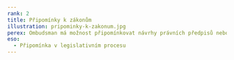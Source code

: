 ```yaml
---
rank: 2
title: Připomínky k zákonům
illustration: pripominky-k-zakonum.jpg
perex: Ombudsman má možnost připomínkovat návrhy právních předpisů nebo jiných materiálů předkládaných vládě. Připomínky uplatňuje hlavně v těch případech, kdy má ze své činnosti poznatky, že by se navrhované znění právního předpisu mělo nějak změnit a upravit. Daří se mu tak odstranit z připravovaných předpisů některé nedostatky, které by v praxi působily potíže.
eso:
  - Připomínka v legislativním procesu
---
```

